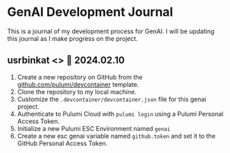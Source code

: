 # GenAI Development Journal

This is a journal of my development process for GenAI. I will be updating this journal as I make progress on the project.

## usrbinkat <> :date: 2024.02.10

1. Create a new repository on GitHub from the [github.com/pulumi/devcontainer](https://github.com/pulumi/devcontainer) template.
2. Clone the repository to my local machine.
3. Customize the `.devcontainer/devcontainer.json` file for this genai project.
4. Authenticate to Pulumi Cloud with `pulumi login` using a Pulumi Personal Access Token.
5. Initialize a new Pulumi ESC Environment named `genai`
6. Create a new esc genai variable named `github.token` and set it to the GitHub Personal Access Token.
